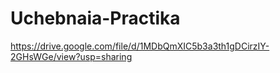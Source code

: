 # Uchebnaia-Practika
https://drive.google.com/file/d/1MDbQmXIC5b3a3th1gDCirzIY-2GHsWGe/view?usp=sharing
